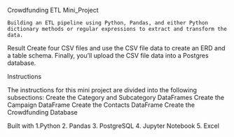 Crowdfunding ETL Mini_Project

    Building an ETL pipeline using Python, Pandas, and either Python dictionary methods or regular expressions to extract and transform the data.

Result
    Create four CSV files and use the CSV file data to create an ERD and a table schema. Finally, you’ll upload the CSV file data into a Postgres database.

Instructions

The instructions for this mini project are divided into the following subsections:
  Create the Category and Subcategory DataFrames
  Create the Campaign DataFrame
  Create the Contacts DataFrame
  Create the Crowdfunding Database

Built with
  1.Python
  2. Pandas
  3. PostgreSQL
  4. Jupyter Notebook
  5. Excel
